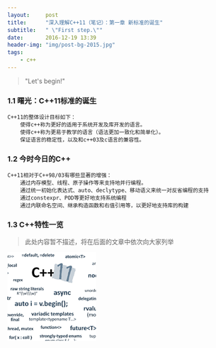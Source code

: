 ```yaml
---
layout:     post
title:      "深入理解C++11（笔记）：第一章 新标准的诞生"
subtitle:   " \"First step.\""
date:       2016-12-19 13:39
header-img: "img/post-bg-2015.jpg" 
tags:
    - c++
---
```


> "Let's begin!"

### 1.1 曙光：C++11标准的诞生 #
    C++11的整体设计目标如下：
        使得c++称为更好的适用于系统开发及库开发的语言。
        使得c++称为更易于教学的语言（语法更加一致化和简单化）。
        保证语言的稳定性，以及和c++03及c语言的兼容性。

### 1.2 今时今日的C++ #
    C++11相对于C++98/03有哪些显著的增强：
        通过内存模型、线程、原子操作等来支持地并行编程。
        通过统一初始化表达式、auto、declytype、移动语义来统一对反省编程的支持
        通过constexpr、POD等更好地支持系统编程
        通过内联命名空间、继承构造函数和右值引用等，以更好地支持库的构建
### 1.3 C++特性一览
> 此处内容暂不描述，将在后面的文章中依次向大家列举

![image](img/2016-12-19/c++11.png)
